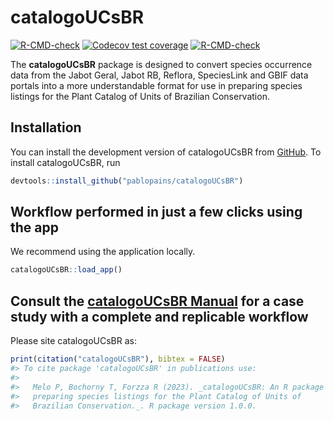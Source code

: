 
<!-- README.md is generated from README.Rmd. Please edit that file -->

# catalogoUCsBR

<!-- badges: start -->

[![R-CMD-check](https://github.com/p/catalogoUCsBR/pablopains/R-CMD-check/badge.svg)](https://github.com/pablopains/catalogoUCsBR/actions)
[![Codecov test
coverage](https://codecov.io/gh/pablopains/catalogoUCsBR/branch/main/graph/badge.svg)](https://app.codecov.io/gh/pablopains/catalogoUCsBR?branch=main)
[![R-CMD-check](https://github.com/pablopains/catalogoUCsBR/actions/workflows/R-CMD-check.yaml/badge.svg)](https://github.com/pablopains/catalogoUCsBR/actions/workflows/R-CMD-check.yaml)

<!-- badges: end -->

The **catalogoUCsBR** package is designed to convert species occurrence
data from the Jabot Geral, Jabot RB, Reflora, SpeciesLink and GBIF data
portals into a more understandable format for use in preparing species
listings for the Plant Catalog of Units of Brazilian Conservation.

## Installation

You can install the development version of catalogoUCsBR from
[GitHub](https://github.com/pablopains/catalogoUCsBR). To install
catalogoUCsBR, run

``` r
devtools::install_github("pablopains/catalogoUCsBR")
```

## **Workflow performed in just a few clicks using the app**

We recommend using the application locally.

``` r
catalogoUCsBR::load_app()
```

## **Consult the [catalogoUCsBR Manual](https://github.com/pablopains/catalogoUCsBR/blob/main/catalogoUCsBR_1.0.0.pdf) for a case study with a complete and replicable workflow**

Please site catalogoUCsBR as:

``` r
print(citation("catalogoUCsBR"), bibtex = FALSE)
#> To cite package 'catalogoUCsBR' in publications use:
#> 
#>   Melo P, Bochorny T, Forzza R (2023). _catalogoUCsBR: An R package for
#>   preparing species listings for the Plant Catalog of Units of
#>   Brazilian Conservation._. R package version 1.0.0.
```
